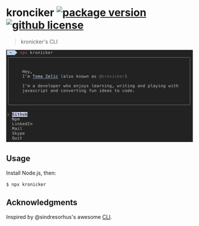 # kronciker [![package version](https://img.shields.io/npm/v/kronicker.svg)](https://npm.im/kronicker) [![github license](https://img.shields.io/github/license/vladimyr/vladimyr.svg)](https://github.com/kronicker/kronicker/blob/master/LICENSE)

> kronicker's CLI

<img src="screenshot.png" width="640">

## Usage

Install Node.js, then:

```
$ npx kronicker
```

## Acknowledgments

Inspired by @sindresorhus's awesome [CLI](https://github.com/sindresorhus/sindresorhus).
